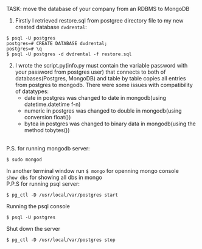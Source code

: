 TASK: move the database of your company from an RDBMS to MongoDB

1. Firstly I retrieved restore.sql from postgree directory file to my new created database `dvdrental`:
```console
$ psql -U postgres
postgres=# CREATE DATABASE dvdrental;
postgres=# \q
$ psql -U postgres -d dvdrental -f restore.sql
```
2. I wrote the script.py(info.py must contain the variable password with your password from postgres user) that connects to both of databases(Postgres, MongoDB) and table by table copies all entries from postgres to mongodb. There were some issues with compatibility of datatypes:
    * date in postgres was changed to date in mongodb(using datetime.datetime f-n)
    * numeric in postgres was changed to double in mongodb(using conversion float())
    * bytea in postgres was changed to binary data in mongodb(using the method tobytes())
  
\
P.S. for running mongodb server:
```console
$ sudo mongod
```
In another terminal window run ```$ mongo``` for openning mongo console\
```show dbs``` for showing all dbs in mongo\
P.P.S for running psql server:
```console
$ pg_ctl -D /usr/local/var/postgres start
```
Running the psql console
```console
$ psql -U postgres
```
Shut down the server
```console
$ pg_ctl -D /usr/local/var/postgres stop
```
